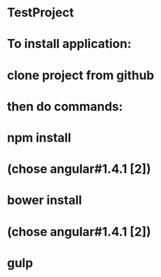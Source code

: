 # TestProject
# To install application:
# 	clone project from github
#  	then do commands:
#		npm install
#            (chose angular#1.4.1  [2])
#		bower install
#            (chose angular#1.4.1  [2])
# 		gulp

